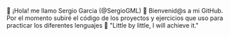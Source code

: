 👋 ¡Hola! me llamo Sergio Garcia (@SergioGML)
👀 Bienvenid@s a mi GitHub. Por el momento subiré el código de los proyectos y ejercicios que uso para practicar los diferentes lenguajes 🌱 "Little by little, I will achieve it."
<!---
SergioGML/SergioGML is a ✨ special ✨ repository because its `README.md` (this file) appears on your GitHub profile.
You can click the Preview link to take a look at your changes.
--->
